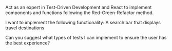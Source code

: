 

Act as an expert in  Test-Driven Development and React to implement components and functions following the Red-Green-Refactor method.

I want to implement the following functionality:
A search bar that displays travel destinations

Can you suggest what types of tests I can implement to ensure the user has the best experience?